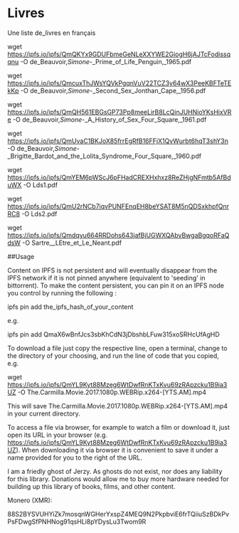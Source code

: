 # Livres



Une liste de_livres en français

wget https://ipfs.io/ipfs/QmQKYx9GDUFbmeGeNLeXXYWE2GiogH6jAJTcFodissqqnu -O de_Beauvoir,_Simone_-_Prime_of_Life_Penguin,_1965.pdf

wget https://ipfs.io/ipfs/QmcuxThJWsYQVkPgqnVuV22TCZ3y64wX3PeeKBFTeTEkKp -O de_Beauvoir,_Simone_-_Second_Sex_Jonthan_Cape,_1956.pdf

wget https://ipfs.io/ipfs/QmQH561EBGsGP73Pp8meeLirB8LcQinJUHNioYKsHixVRe -O de_Beauvoir,_Simone_-_A_History_of_Sex_Four_Square,_1961.pdf

wget https://ipfs.io/ipfs/QmUvaC1BKJoX85frrEgRfB16FFjX1QvWurbt6hqT3shY3n -O de_Beauvoir,_Simone_-_Brigitte_Bardot_and_the_Lolita_Syndrome_Four_Square,_1960.pdf

wget https://ipfs.io/ipfs/QmYEM6pWScJ6pFHadCREXHxhxz8ReZHjgNFmtb5AfBduWX -O Lds1.pdf

wget https://ipfs.io/ipfs/QmU2rNCb7iqvPUNFEnqEH8beYSAT8M5nQDSxkhpfQnrRC8 -O Lds2.pdf

wget https://ipfs.io/ipfs/Qmdqyu664RRDohs643jafBjUGWXQAbvBwgaBgqoRFaQdsW -O Sartre__LEtre_et_Le_Neant.pdf

##Usage

Content on IPFS is not persistent and will eventually disappear from the IPFS network
if it is not pinned anywhere (equivalent to 'seeding' in bittorrent). To make the content persistent,
you can pin it on an IPFS node you control by running the following :

 
   ipfs pin add the_ipfs_hash_of_your_content
   
e.g.
   
   ipfs pin add QmaX6wBnfJcs3sbKhCdN3jDbshbLFuw315xoSRHcUfAgHD
   
To download a file just copy the respective line, open a terminal,
change to the directory of your choosing, and run the line of code that you copied, e.g.

   wget https://ipfs.io/ipfs/QmYL9Kyt88Mzeg6WtDwfRnKTxKvu69zRApzcku1B9ia3UZ -O The.Carmilla.Movie.2017.1080p.WEBRip.x264-[YTS.AM].mp4
   
This will save The.Carmilla.Movie.2017.1080p.WEBRip.x264-[YTS.AM].mp4 in your current directory.

To access a file via browser, for example to watch a film or download it, just open its URL in your browser 
(e.g. https://ipfs.io/ipfs/QmYL9Kyt88Mzeg6WtDwfRnKTxKvu69zRApzcku1B9ia3UZ).
When downloading it via browser it is convenient to save it under a name provided for you to the right of the URL.

 
I am a friedly ghost of Jerzy. As ghosts do not exist, nor does any liability for this library.
Donations would allow me to buy more hardware needed for building up this library of books, films, and other content.


Monero (XMR):

88S2BYSVUHYiZk7mosqnWGHerYxspZ4MEQ9N2PkpbviE6frTQiiuSzBDkPvPsFDwgSfPNHNog91qsHLi8pYDysLu3Twom9R

